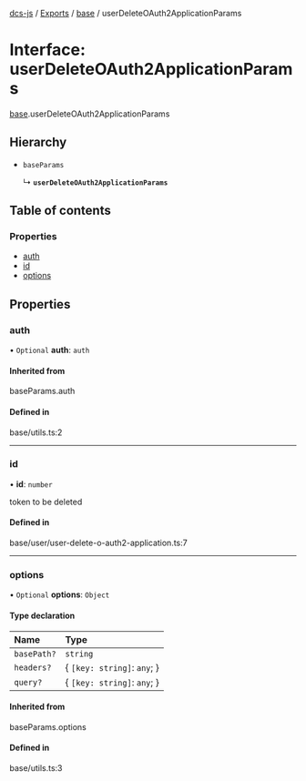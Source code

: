 [dcs-js](../README.md) / [Exports](../modules.md) / [base](../modules/base.md) / userDeleteOAuth2ApplicationParams

# Interface: userDeleteOAuth2ApplicationParams

[base](../modules/base.md).userDeleteOAuth2ApplicationParams

## Hierarchy

- `baseParams`

  ↳ **`userDeleteOAuth2ApplicationParams`**

## Table of contents

### Properties

- [auth](base.userDeleteOAuth2ApplicationParams.md#auth)
- [id](base.userDeleteOAuth2ApplicationParams.md#id)
- [options](base.userDeleteOAuth2ApplicationParams.md#options)

## Properties

### <a id="auth" name="auth"></a> auth

• `Optional` **auth**: `auth`

#### Inherited from

baseParams.auth

#### Defined in

base/utils.ts:2

___

### <a id="id" name="id"></a> id

• **id**: `number`

token to be deleted

#### Defined in

base/user/user-delete-o-auth2-application.ts:7

___

### <a id="options" name="options"></a> options

• `Optional` **options**: `Object`

#### Type declaration

| Name | Type |
| :------ | :------ |
| `basePath?` | `string` |
| `headers?` | { `[key: string]`: `any`;  } |
| `query?` | { `[key: string]`: `any`;  } |

#### Inherited from

baseParams.options

#### Defined in

base/utils.ts:3
